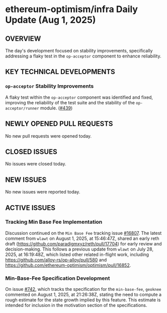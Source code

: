 # ethereum-optimism/infra Daily Update (Aug 1, 2025)
## OVERVIEW 
The day's development focused on stability improvements, specifically addressing a flaky test in the `op-acceptor` component to enhance reliability.

## KEY TECHNICAL DEVELOPMENTS

### `op-acceptor` Stability Improvements
A flaky test within the `op-acceptor` component was identified and fixed, improving the reliability of the test suite and the stability of the `op-acceptor/runner` module. ([#439](https://github.com/ethereum-optimism/infra/pull/439))

## NEWLY OPENED PULL REQUESTS
No new pull requests were opened today.

## CLOSED ISSUES
No issues were closed today.

## NEW ISSUES
No new issues were reported today.

## ACTIVE ISSUES

### Tracking Min Base Fee Implementation
Discussion continued on the `Min Base Fee` tracking issue [#16807](https://github.com/ethereum-optimism/infra/issues/16807). The latest comment from `wlawt` on August 1, 2025, at 15:46:47Z, shared an early reth draft (https://github.com/paradigmxyz/reth/pull/17704) for early review and decision-making. This follows a previous update from `wlawt` on July 28, 2025, at 16:19:48Z, which listed other related in-flight work, including https://github.com/alloy-rs/op-alloy/pull/580 and https://github.com/ethereum-optimism/optimism/pull/16852.

### Min-Base-Fee Specification Development
On issue [#742](https://github.com/ethereum-optimism/infra/issues/742), which tracks the specification for the `min-base-fee`, `geoknee` commented on August 1, 2025, at 21:26:38Z, stating the need to compute a rough estimate for the state growth implied by this feature. This estimate is intended for inclusion in the motivation section of the specifications.